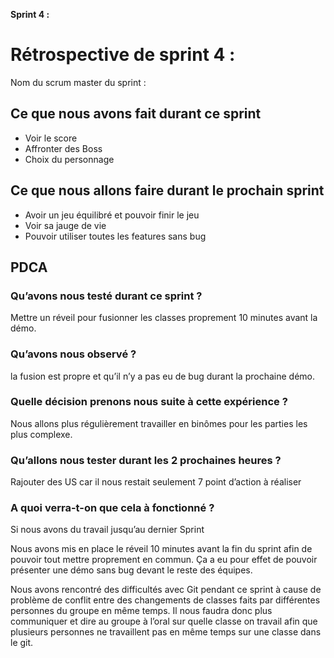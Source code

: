 **Sprint 4 :**

# Rétrospective de sprint 4 :

Nom du scrum master du sprint :

## Ce que nous avons fait durant ce sprint
- Voir le score
- Affronter des Boss
- Choix du personnage

## Ce que nous allons faire durant le prochain sprint
- Avoir un jeu équilibré et pouvoir finir le jeu
- Voir sa jauge de vie
- Pouvoir utiliser toutes les features sans bug

## PDCA

### Qu’avons nous testé durant ce sprint ?

Mettre un réveil pour fusionner les classes proprement 10 minutes avant la
démo.

### Qu’avons nous observé ?

la fusion est propre et qu’il n’y a pas eu de bug durant la
prochaine démo.

### Quelle décision prenons nous suite à cette expérience ?

Nous allons plus régulièrement travailler en binômes pour les parties
les plus complexe.

### Qu’allons nous tester durant les 2 prochaines heures ?

Rajouter des US car il nous restait seulement 7 point d’action à réaliser

### A quoi verra-t-on que cela à fonctionné ?

Si nous avons du travail jusqu’au dernier Sprint

Nous avons mis en place le réveil 10 minutes avant la fin du sprint afin
de pouvoir tout mettre proprement en commun. Ça a eu pour effet de
pouvoir présenter une démo sans bug devant le reste des équipes.

Nous avons rencontré des difficultés avec Git pendant ce sprint à cause
de problème de conflit entre des changements de classes faits par
différentes personnes du groupe en même temps. Il nous faudra donc
plus communiquer et dire au groupe à l’oral sur quelle classe on
travail afin que plusieurs personnes ne travaillent pas en même
temps sur une classe dans le git.
